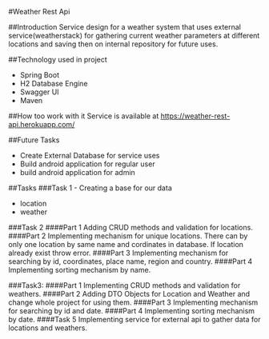 #Weather Rest Api

##Introduction
Service design for a weather system that uses external service(weatherstack) for gathering current weather parameters at different locations and saving then on internal repository for future uses.

##Technology used in project
- Spring Boot
- H2 Database Engine
- Swagger UI
- Maven

##How too work with it
Service is available at https://weather-rest-api.herokuapp.com/

##Future Tasks
- Create External Database for service uses
- Build android application for regular user
- build android application for admin

##Tasks
###Task 1 - Creating a base for our data
- location
- weather

###Task 2
####Part 1 
Adding CRUD methods and validation for locations.
####Part 2
Implementing mechanism for unique locations. There can by only one location by same name and cordinates in database. If location already exist throw error.
####Part 3
Implementing mechanism for searching by id, coordinates, place name, region and country.
####Part 4
Implementing sorting mechanism by name.

###Task3:
####Part 1
Implementing CRUD methods and validation for weathers.
####Part 2
Adding DTO Objects for Location and Weather and change whole project for using them.
####Part 3
Implementing mechanism for searching by id and date.
####Part 4
Implementing sorting mechanism by date.
####Task 5
Implementing service for external api to gather data for locations and weathers.
